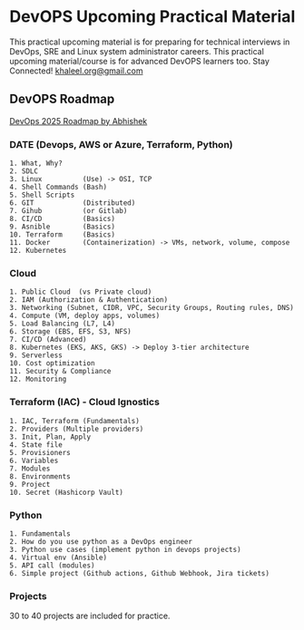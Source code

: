 # DevOPS Upcoming Practical Material
This practical upcoming material is for preparing for technical interviews in DevOps, SRE and Linux system administrator careers.
This practical upcoming material/course is for advanced DevOPS learners too.
Stay Connected! khaleel.org@gmail.com

## DevOPS Roadmap
[DevOps 2025 Roadmap by Abhishek](https://www.youtube.com/watch?v=lVLcM-GTDUU)

### DATE (Devops, AWS or Azure, Terraform, Python)
    1. What, Why?
    2. SDLC 
    3. Linux          (Use) -> OSI, TCP
    4. Shell Commands (Bash)
    5. Shell Scripts
    6. GIT            (Distributed)
    7. Gihub          (or Gitlab)
    8. CI/CD          (Basics)
    9. Asnible        (Basics)
    10. Terraform     (Basics)
    11. Docker        (Containerization) -> VMs, network, volume, compose
    12. Kubernetes

### Cloud
    1. Public Cloud  (vs Private cloud)
    2. IAM (Authorization & Authentication)
    3. Networking (Subnet, CIDR, VPC, Security Groups, Routing rules, DNS)
    4. Compute (VM, deploy apps, volumes)
    5. Load Balancing (L7, L4)
    6. Storage (EBS, EFS, S3, NFS)
    7. CI/CD (Advanced)
    8. Kubernetes (EKS, AKS, GKS) -> Deploy 3-tier architecture
    9. Serverless
    10. Cost optimization
    11. Security & Compliance
    12. Monitoring

### Terraform (IAC) - Cloud Ignostics
    1. IAC, Terraform (Fundamentals)
    2. Providers (Multiple providers)
    3. Init, Plan, Apply
    4. State file
    5. Provisioners
    6. Variables
    7. Modules
    8. Environments
    9. Project 
    10. Secret (Hashicorp Vault)

### Python
    1. Fundamentals
    2. How do you use python as a DevOps engineer
    3. Python use cases (implement python in devops projects)
    4. Virtual env (Ansible)
    5. API call (modules)
    6. Simple project (Github actions, Github Webhook, Jira tickets)

### Projects
30 to 40 projects are included for practice.